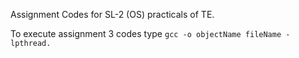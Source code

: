 Assignment Codes for SL-2 (OS) practicals of TE.

To execute assignment 3 codes type
`gcc -o objectName fileName -lpthread.`
